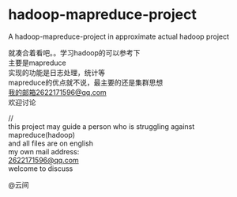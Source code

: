 # hadoop-mapreduce-project  
A  hadoop-mapreduce-project in approximate actual hadoop project  
  
就凑合着看吧。。学习hadoop的可以参考下  
主要是mapreduce  
实现的功能是日志处理，统计等  
mapreduce的优点就不说，最主要的还是集群思想  
我的邮箱2622171596@qq.com  
欢迎讨论  
  
  
//  
this project may guide a person who is struggling against mapreduce(hadoop)  
and all files are on english  
my own mail address:  
2622171596@qq.com  
welcome to discuss  
  
@云间  
